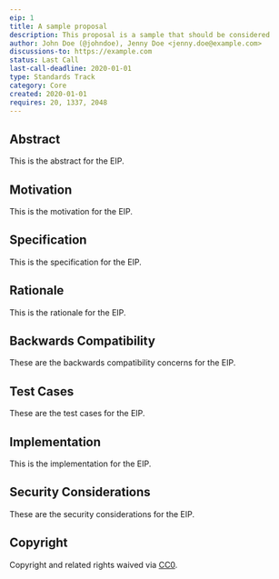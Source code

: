 ```yaml
---
eip: 1
title: A sample proposal
description: This proposal is a sample that should be considered
author: John Doe (@johndoe), Jenny Doe <jenny.doe@example.com>
discussions-to: https://example.com
status: Last Call
last-call-deadline: 2020-01-01
type: Standards Track
category: Core
created: 2020-01-01
requires: 20, 1337, 2048
---
```


## Abstract
This is the abstract for the EIP.

## Motivation
This is the motivation for the EIP.

## Specification
This is the specification for the EIP.

## Rationale
This is the rationale for the EIP.

## Backwards Compatibility
These are the backwards compatibility concerns for the EIP.

## Test Cases
These are the test cases for the EIP.

## Implementation
This is the implementation for the EIP.

## Security Considerations
These are the security considerations for the EIP.

## Copyright
Copyright and related rights waived via [CC0](../LICENSE.md).
